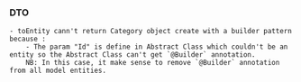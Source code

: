 ### DTO
    - toEntity cann't return Category object create with a builder pattern because :
        - The param "Id" is define in Abstract Class which couldn't be an entity so the Abstract Class can't get `@Builder` annotation.
        NB: In this case, it make sense to remove `@Builder` annotation from all model entities.